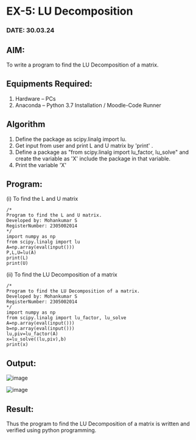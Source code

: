 # EX-5: LU Decomposition 
### DATE: 30.03.24
## AIM:
To write a program to find the LU Decomposition of a matrix.

## Equipments Required:
1. Hardware – PCs
2. Anaconda – Python 3.7 Installation / Moodle-Code Runner

## Algorithm
1. Define the package as scipy.linalg import lu.
2. Get input from user and print L and U matrix by 'print' .
3. Define a package as "from scipy.linalg import lu_factor, lu_solve" and create the variable as 'X'
include the package in that variable.
4. Print the variable 'X'

## Program:
(i) To find the L and U matrix
```
/*
Program to find the L and U matrix.
Developed by: Mohankumar S 
RegisterNumber: 2305002014
*/
import numpy as np
from scipy.linalg import lu
A=np.array(eval(input()))
P,L,U=lu(A)
print(L)
print(U)

```
(ii) To find the LU Decomposition of a matrix
```
/*
Program to find the LU Decomposition of a matrix.
Developed by: Mohankumar S 
RegisterNumber: 2305002014
*/
import numpy as np
from scipy.linalg import lu_factor, lu_solve
A=np.array(eval(input()))
b=np.array(eval(input()))
lu,piv=lu_factor(A)
x=lu_solve((lu,piv),b)
print(x)

```

## Output:
![image](https://github.com/MohanKumar755/LU-Decomposition/assets/146155007/772db2f4-724f-43af-b385-540283d8a6e2)

![image](https://github.com/MohanKumar755/LU-Decomposition/assets/146155007/58532d93-45ed-4325-bbf0-b935d2201267)



## Result:
Thus the program to find the LU Decomposition of a matrix is written and verified using python programming.

